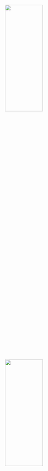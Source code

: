 <p>
<img src="https://user-images.githubusercontent.com/119857263/222367258-767da5da-6803-43b5-9e6f-452e1c498cff.png" height="30%" width="50%" >
<img src="https://user-images.githubusercontent.com/119857263/222367263-b4aa97fb-8ba8-420e-9a71-22b14a7e6295.png" height="30%" width="50%" >
</p>
